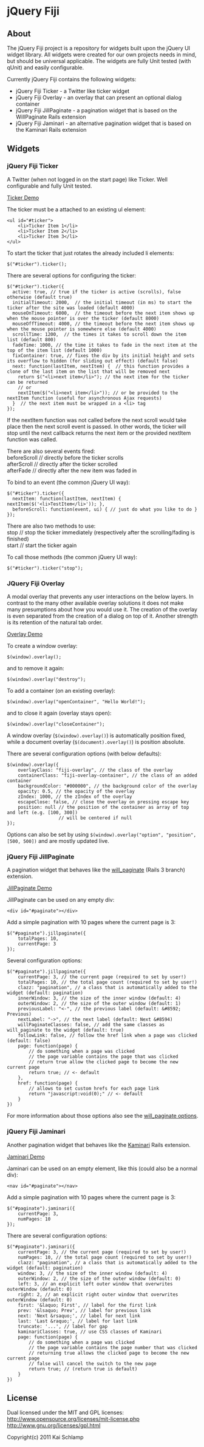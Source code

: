 # jQuery Fiji

## About

The jQuery Fiji project is a repository for widgets built upon the jQuery UI widget library. All widgets were created for our own projects needs in mind, but should be universal applicable. The widgets are fully Unit tested (with qUnit) and easily configurable.

Currently jQuery Fiji contains the following widgets:

* jQuery Fiji Ticker - a Twitter like ticker widget
* jQuery Fiji Overlay - an overlay that can present an optional dialog container
* jQuery Fiji JillPaginate - a pagination widget that is based on the WillPaginate Rails extension
* jQuery Fiji Jaminari - an alternative pagination widget that is based on the Kaminari Rails extension

## Widgets

### jQuery Fiji Ticker

A Twitter (when not logged in on the start page) like Ticker.
Well configurable and fully Unit tested.

[Ticker Demo](http://medihack.github.com/jquery-fiji/demos/ticker/ticker.html)

The ticker must be a attached to an existing ul element:

	<ul id="#ticker">
		<li>Ticker Item 1</li>
		<li>Ticker Item 2</li>
		<li>Ticker Item 3</li>
	</ul>

To start the ticker that just rotates the already included li elements:

    $("#ticker").ticker();

There are several options for configuring the ticker:

    $("#ticker").ticker({
      active: true, // true if the ticker is active (scrolls), false otherwise (default true)
      initialTimeout: 2000,  // the initial timeout (in ms) to start the ticker after the site was loaded (default 4000)
      mouseOnTimeout: 6000,  // the timeout before the next item shows up when the mouse pointer is over the ticker (default 8000)
      mouseOffTimeout: 4000, // the timeout before the next item shows up when the mouse pointer is somewhere else (default 4000)
      scrollTime: 1200,  // the times it takes to scroll down the item list (default 800)
      fadeTime: 1000, // the time it takes to fade in the next item at the top of the item list (default 1000)
      fixContainer: true, // fixes the div by its initial height and sets its overflow to hidden (for sliding out effect) (default false)
      next: function(lastItem, nextItem) {  // this function provides a clone of the last item on the list that will be removed next
		return $("<li>next item</li>"); // the next item for the ticker can be returned
        // or
        nextItem($("<li>next item</li>")); // or be provided to the nextItem function (useful for asynchronous Ajax requests)
      }  // the next item must be wrapped in a <li> tag
    });

If the nextItem function was not called before the next scroll would take place then the next scroll event is passed.
In other words, the ticker will stop until the next callback returns the next item or the provided nextItem function was called.

There are also several events fired:<br>
beforeScroll // directly before the ticker scrolls<br>
afterScroll // directly after the ticker scrolled<br>
afterFade // directly after the new item was faded in<br>

To bind to an event (the common jQuery UI way):

    $("#ticker").ticker({
      nextItem: function(lastItem, nextItem) { nextItem($('<li>TestItem</li>')); },
      beforeScroll: function(event, ui) { // just do what you like to do }
    });

There are also two methods to use:<br>
stop // stop the ticker immediately (respectively after the scrolling/fading is finished)<br>
start // start the ticker again<br>

To call those methods (the common jQuery UI way):

    $("#ticker").ticker("stop");

### JQuery Fiji Overlay

A modal overlay that prevents any user interactions on the below layers.
In contrast to the many other available overlay solutions it does not
make many presumptions about how you would use it. The creation of the
overlay is even separated from the creation of a dialog on top of it.
Another strength is its retention of the natural tab order.

[Overlay Demo](http://medihack.github.com/jquery-fiji/demos/overlay/overlay.html)

To create a window overlay:

	$(window).overlay();

and to remove it again:

	$(window).overlay("destroy");

To add a container (on an existing overlay):

	$(window).overlay("openContainer", "Hello World!");

and to close it again (overlay stays open):

	$(window).overlay("closeContainer");

A window overlay (`$(window).overlay()`) is automatically position
fixed, while a document overlay (`$(document).overlay()`) is position absolute.

There are several configuration options (with below defaults):

	$(window).overlay({
		overlayClass: "fiji-overlay", // the class of the overlay
		containerClass: "fiji-overlay-container", // the class of an added container
		backgroundColor: "#000000", // the background color of the overlay
		opacity: 0.5, // the opacity of the overlay
		zIndex: 1000, // the zIndex of the overlay
		escapeClose: false, // close the overlay on pressing escape key
		position: null // the position of the container as array of top and left (e.g. [100, 300])
					   // will be centered if null
	});

Options can also be set by using `$(window).overlay("option",
"position", [500, 500])` and are mostly updated live.

### jQuery Fiji JillPaginate

A pagination widget that behaves like the [will_paginate](https://github.com/mislav/will_paginate/tree/rails3) (Rails 3 branch) extension.

[JillPaginate Demo](http://medihack.github.com/jquery-fiji/demos/jillpaginate/jillpaginate.html)

JillPaginate can be used on any empty div:

	<div id="#paginate"></div>

Add a simple pagination with 10 pages where the current page is 3:

	$("#paginate").jillpaginate({
		totalPages: 10,
		currentPage: 3
	});

Several configuration options:

	$("#paginate").jillpaginate({
		currentPage: 3, // the current page (required to set by user!)
		totalPages: 10, // the total page count (required to set by user!)
		clazz: "pagination", // a class that is automatically added to the widget (default: pagination)
		innerWindow: 3, // the size of the inner window (default: 4)
		outerWindow: 2, // the size of the outer window (default: 1)
		previousLabel: "<-", // the previous label (default: &#8592; Previous)
		nextLabel: "->", // the next label (default: Next &#8594)
		willPaginateClasses: false, // add the same classes as will_paginate to the widget (default: true)
		followLink: false, // follow the href link when a page was clicked (default: false)
		page: function(page) {
			// do something when a page was clicked 
			// the page variable contains the page that was clicked
			// return true allow the clicked page to become the new current page
			return true; // <- default
		},
		href: function(page) {
			// allows to set custom hrefs for each page link
			return "javascript:void(0);" // <- default
		}
	})

For more information about those options also see the [will_paginate options](https://github.com/mislav/will_paginate/blob/rails3/lib/will_paginate/view_helpers.rb).

### jQuery Fiji Jaminari

Another pagination widget that behaves like the [Kaminari](https://github.com/amatsuda/kaminari) Rails extension.

[Jaminari Demo](http://medihack.github.com/jquery-fiji/demos/jaminari/jaminari.html)

Jaminari can be used on an empty element, like this (could also be a
normal div):

	<nav id="#paginate"></nav>

Add a simple pagination with 10 pages where the current page is 3:

	$("#paginate").jaminari({
		currentPage: 3,
		numPages: 10
	});

There are several configuration options:

	$("#paginate").jaminari({
		currentPage: 3, // the current page (required to set by user!)
		numPages: 10, // the total page count (required to set by user!)
		clazz: "pagination", // a class that is automatically added to the widget (default: pagination)
		window: 3, // the size of the inner window (default: 4)
		outerWindow: 2, // the size of the outer window (default: 0)
		left: 3, // an explicit left outer window that overwrites outerWindow (default: 0)
		right: 2, // an explicit right outer window that overwrites outerWindow (default: 0)
		first: '&laquo; First', // label for the first link
		prev: '&lsaquo; Prev', // label for previous link
		next: 'Next &rsaquo;', // label for next link
		last: 'Last &raquo;', // label for last link
		truncate: '...', // label for gap
		kaminariClasses: true, // use CSS classes of Kaminari
		page: function(page) {
			// do something when a page was clicked 
			// the page variable contains the page number that was clicked
			// returning true allows the clicked page to become the new current page
			// false will cancel the switch to the new page
			return true; // (return true is default)
		}
	})

## License

Dual licensed under the MIT and GPL licenses:
http://www.opensource.org/licenses/mit-license.php
http://www.gnu.org/licenses/gpl.html

Copyright(c) 2011 Kai Schlamp

